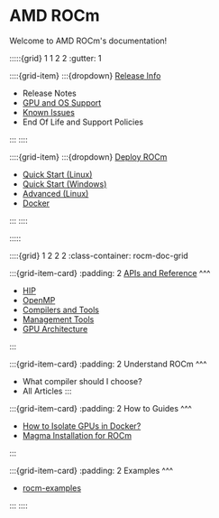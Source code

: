 # AMD ROCm

Welcome to AMD ROCm's documentation!

:::::{grid} 1 1 2 2
:gutter: 1

::::{grid-item}
:::{dropdown} [Release Info](release)

- Release Notes
- [GPU and OS Support](gpu_os_support)
- [Known Issues](https://github.com/RadeonOpenCompute/ROCm/labels/Verified%20Issue)
- End Of Life and Support Policies

:::
::::

::::{grid-item}
:::{dropdown} [Deploy ROCm](deploy)

- [Quick Start (Linux)](quick_start)
- [Quick Start (Windows)](hip_sdk_install_win/hip_sdk_install_win)
- [Advanced (Linux)](deploy/advanced)
- [Docker](deploy/docker)

:::
::::

:::::

::::{grid} 1 2 2 2
:class-container: rocm-doc-grid

:::{grid-item-card}
:padding: 2
[APIs and Reference](https://example.com)
^^^

- [HIP](reference/hip)
- [OpenMP](reference/openmp/openmp)
- [Compilers and Tools](reference/compilers)
- [Management Tools](reference/tools)
- [GPU Architecture](reference/gpu_arch)

:::

:::{grid-item-card}
:padding: 2
Understand ROCm
^^^

- What compiler should I choose?
- All Articles
:::

:::{grid-item-card}
:padding: 2
How to Guides
^^^

- [How to Isolate GPUs in Docker?](how_to/docker_gpu_isolation)
- [Magma Installation for ROCm](how_to/magma_install/magma_install)

:::

:::{grid-item-card}
:padding: 2
Examples
^^^

- [rocm-examples](https://github.com/amd/rocm-examples)

:::
::::
